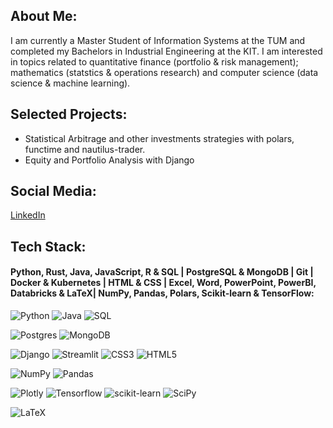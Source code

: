 ## About Me:
I am currently a Master Student of Information Systems at the TUM and completed my Bachelors in Industrial Engineering at the KIT. I am interested in topics related to quantitative finance (portfolio & risk management); mathematics (statstics & operations research) and computer science (data science & machine learning).

## Selected Projects:
- Statistical Arbitrage and other investments strategies with polars, functime and nautilus-trader.
- Equity and Portfolio Analysis with Django

## Social Media:

[LinkedIn](https://www.linkedin.com/in/simon-leiner2020)

## Tech Stack:

#### Python, Rust, Java, JavaScript, R & SQL | PostgreSQL \& MongoDB | Git | Docker & Kubernetes | HTML & CSS |  Excel, Word, PowerPoint, PowerBI, Databricks  & LaTeX| NumPy, Pandas, Polars, Scikit-learn & TensorFlow:

![Python](https://img.shields.io/badge/python-3670A0?style=for-the-badge&logo=python&logoColor=ffdd54) 
![Java](https://img.shields.io/badge/Java-ED8B00?style=for-the-badge&logo=openjdk&logoColor=white) 
![SQL](https://img.shields.io/badge/-SQL-000?&logo=MySQL&logoColor=4479A1) 

![Postgres](https://img.shields.io/badge/postgres-%23316192.svg?style=for-the-badge&logo=postgresql&logoColor=white)
![MongoDB](https://img.shields.io/badge/-MongoDB-13aa52?style=for-the-badge&logo=mongodb&logoColor=white)

![Django](https://img.shields.io/badge/django-%23092E20.svg?style=for-the-badge&logo=django&logoColor=white) 
![Streamlit](https://img.shields.io/badge/streamlit-%23008080.svg?style=for-the-badge&logo=streamlit&logoColor=white) 
![CSS3](https://img.shields.io/badge/css3-%231572B6.svg?style=for-the-badge&logo=css3&logoColor=white) 
![HTML5](https://img.shields.io/badge/html5-%23E34F26.svg?style=for-the-badge&logo=html5&logoColor=white) 

![NumPy](https://img.shields.io/badge/numpy-%23013243.svg?style=for-the-badge&logo=numpy&logoColor=white) 
![Pandas](https://img.shields.io/badge/pandas-%23150458.svg?style=for-the-badge&logo=pandas&logoColor=white) 

![Plotly](https://img.shields.io/badge/Plotly-%233F4F75.svg?style=for-the-badge&logo=plotly&logoColor=white) 
![Tensorflow](https://img.shields.io/badge/tensorflow-%23EE4C2C.svg?style=for-the-badge&logo=tensorflow&logoColor=white) 
![scikit-learn](https://img.shields.io/badge/scikit--learn-%23F7931E.svg?style=for-the-badge&logo=scikit-learn&logoColor=white) 
![SciPy](https://img.shields.io/badge/SciPy-%230C55A5.svg?style=for-the-badge&logo=scipy&logoColor=%white) 

![LaTeX](https://img.shields.io/badge/latex-%23008080.svg?style=for-the-badge&logo=latex&logoColor=white)

